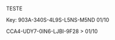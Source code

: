 <article class="markdown-body entry-content container-lg" itemprop="text"><p dir="auto">TESTE</p>

Key: 903A-340S-4L9S-L5NS-M5ND 01/10
</article>
CCA4-UDY7-0IN6-LJBI-9F28 >  01/10